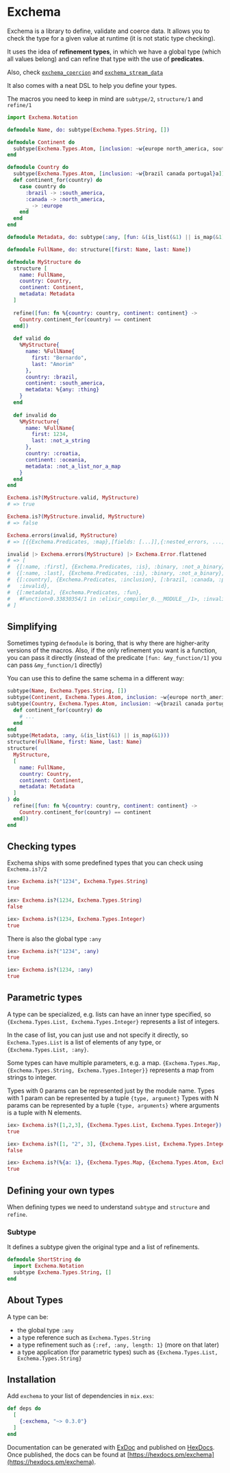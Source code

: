 # Exchema

Exchema is a library to define, validate and coerce data. It allows
you to check the type for a given value at runtime (it is not static
type checking).

It uses the idea of **refinement types**, in which we have a global type
(which all values belong) and can refine that type with the use of
**predicates**.

Also, check [`exchema_coercion`](https://github.com/bamorim/exchema_coercion) and [`exchema_stream_data`](https://github.com/bamorim/exchema_stream_data)

It also comes with a neat DSL to help you define your types.

The macros you need to keep in mind are `subtype/2`, `structure/1` and `refine/1`

```elixir
import Exchema.Notation

defmodule Name, do: subtype(Exchema.Types.String, [])

defmodule Continent do
  subtype(Exchema.Types.Atom, [inclusion: ~w{europe north_america, south_america}a])
end

defmodule Country do
  subtype(Exchema.Types.Atom, [inclusion: ~w{brazil canada portugal}a])
  def continent_for(country) do
    case country do
      :brazil -> :south_america,
      :canada -> :north_america,
      _ -> :europe
    end
  end
end

defmodule Metadata, do: subtype(:any, [fun: &(is_list(&1) || is_map(&1))])

defmodule FullName, do: structure([first: Name, last: Name])

defmodule MyStructure do
  structure [
    name: FullName,
    country: Country,
    continent: Continent,
    metadata: Metadata
  ]
  
  refine([fun: fn %{country: country, continent: continent} ->
    Country.continent_for(country) == continent
  end])
  
  def valid do
    %MyStructure{
      name: %FullName{
        first: "Bernardo",
        last: "Amorim"
      },
      country: :brazil,
      continent: :south_america,
      metadata: %{any: :thing}
    }
  end
  
  def invalid do
    %MyStructure{
      name: %FullName{
        first: 1234,
        last: :not_a_string
      },
      country: :croatia,
      continent: :oceania,
      metadata: :not_a_list_nor_a_map
    }
  end
end

Exchema.is?(MyStructure.valid, MyStructure)
# => true

Exchema.is?(MyStructure.invalid, MyStructure)
# => false

Exchema.errors(invalid, MyStructure)
# => [{{Exchema.Predicates, :map},[fields: [...]],{:nested_errors, ...]

invalid |> Exchema.errors(MyStructure) |> Exchema.Error.flattened
# => [
#  {[:name, :first], {Exchema.Predicates, :is}, :binary, :not_a_binary},
#  {[:name, :last], {Exchema.Predicates, :is}, :binary, :not_a_binary},
#  {[:country], {Exchema.Predicates, :inclusion}, [:brazil, :canada, :portugal],
#   :invalid},
#  {[:metadata], {Exchema.Predicates, :fun},
#   #Function<0.33830354/1 in :elixir_compiler_0.__MODULE__/1>, :invalid}
# ]
```

## Simplifying

Sometimes typing `defmodule` is boring, that is why there are higher-arity versions of the macros.
Also, if the only refinement you want is a function, you can pass it directly (instead of the predicate
`[fun: &my_function/1]` you can pass `&my_function/1` directly)

You can use this to define the same schema in a different way:

```elixir
subtype(Name, Exchema.Types.String, [])
subtype(Continent, Exchema.Types.Atom, inclusion: ~w{europe north_america, south_america}a)
subtype(Country, Exchema.Types.Atom, inclusion: ~w{brazil canada portugal}a) do
  def continent_for(country) do
    # ...
  end
end
subtype(Metadata, :any, &(is_list(&1) || is_map(&1)))
structure(FullName, first: Name, last: Name)
structure(
  MyStructure,
  [
    name: FullName,
    country: Country,
    continent: Continent,
    metadata: Metadata
  ]
) do
  refine([fun: fn %{country: country, continent: continent} ->
    Country.continent_for(country) == continent
  end])
end
```

## Checking types

Exchema ships with some predefined types that you can check using
`Exchema.is?/2`

```elixir
iex> Exchema.is?("1234", Exchema.Types.String)
true

iex> Exchema.is?(1234, Exchema.Types.String)
false

iex> Exchema.is?(1234, Exchema.Types.Integer)
true
```

There is also the global type `:any`

```elixir
iex> Exchema.is?("1234", :any)
true

iex> Exchema.is?(1234, :any)
true
```

## Parametric types

A type can be specialized, e.g. lists can have an inner type specified, so
`{Exchema.Types.List, Exchema.Types.Integer}` represents a list of integers.

In the case of list, you can just use and not specify it directly, so
`Exchema.Types.List` is a list of elements of any type, or
`{Exchema.Types.List, :any}`.

Some types can have multiple parameters, e.g. a map.
`{Exchema.Types.Map, {Exchema.Types.String, Exchema.Types.Integer}}` represents
a map from strings to integer.

Types with 0 params can be represented just by the module name.
Types with 1 param can be represented by a tuple `{type, argument}`
Types with N params can be represented by a tuple `{type, arguments}` where
arguments is a tuple with N elements.

```elixir
iex> Exchema.is?([1,2,3], {Exchema.Types.List, Exchema.Types.Integer})
true

iex> Exchema.is?([1, "2", 3], {Exchema.Types.List, Exchema.Types.Integer})
false

iex> Exchema.is?(%{a: 1}, {Exchema.Types.Map, {Exchema.Types.Atom, Exchema.Types.Integer}})
true
```

## Defining your own types

When defining types we need to understand `subtype` and `structure` and `refine`.

### Subtype

It defines a subtype given the original type and a list of refinements.

```elixir
defmodule ShortString do
  import Exchema.Notation
  subtype Exchema.Types.String, []
end
```

## About Types

A type can be:

- the global type `:any`
- a type reference such as `Exchema.Types.String`
- a type refinement such as `{:ref, :any, length: 1}` (more on that later)
- a type application (for parametric types) such as `{Exchema.Types.List, Exchema.Types.String}`

## Installation

Add `exchema` to your list of dependencies in `mix.exs`:

```elixir
def deps do
  [
    {:exchema, "~> 0.3.0"}
  ]
end
```

Documentation can be generated with [ExDoc](https://github.com/elixir-lang/ex_doc)
and published on [HexDocs](https://hexdocs.pm). Once published, the docs can
be found at [https://hexdocs.pm/exchema](https://hexdocs.pm/exchema).

